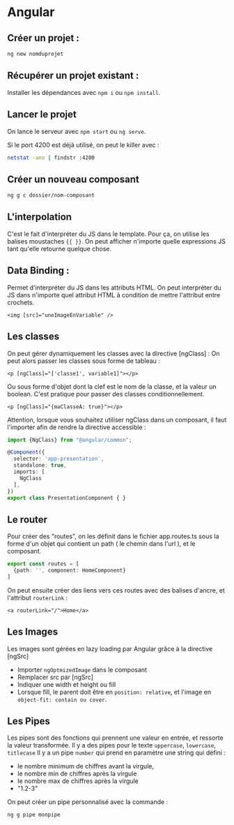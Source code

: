 # Angular

## Créer un projet : 

```bash
ng new nomduprojet
```

## Récupérer un projet existant : 
Installer les dépendances avec `npm i` ou `npm install`.

## Lancer le projet

On lance le serveur avec `npm start` ou `ng serve`.

Si le port 4200 est déjà utilisé, on peut le killer avec : 
```bash
netstat -ano | findstr :4200
```

## Créer un nouveau composant

```bash
ng g c dossier/nom-composant
```

## L'interpolation

C'est le fait d'interpréter du JS dans le template.
Pour ça, on utilise les balises moustaches `{{ }}`.
On peut afficher n'importe quelle expressions JS tant qu'elle retourne quelque chose.

## Data Binding : 

Permet d'interpréter du JS dans les attributs HTML.
On peut interpréter du JS dans n'importe quel attribut HTML à condition de mettre l'attribut entre crochets.

```angular2html
<img [src]="uneImageEnVariable" />
```

## Les classes

On peut gérer dynamiquement les classes avec la directive [ngClass] : 
On peut alors passer les classes sous forme de tableau : 
```angular2html
<p [ngClass]="['classe1', variable1]"></p>
```

Ou sous forme d'objet dont la clef est le nom de la classe, et la valeur un boolean.
C'est pratique pour passer des classes conditionnellement.

```angular2html
<p [ngClass]="{maClasseA: true}"></p>
```

Attention, lorsque vous souhaitez utiliser ngClass dans un composant, il faut l'importer afin de rendre la directive accessible : 

```ts
import {NgClass} from "@angular/common";

@Component({
  selector: 'app-presentation',
  standalone: true,
  imports: [
    NgClass
  ],
})
export class PresentationComponent { }
```

## Le router

Pour créer des "routes", on les définit dans le fichier app.routes.ts sous la forme d'un objet
qui contient un path ( le chemin dans l'url ), et le composant.

```ts
export const routes = [
  {path: '', component: HomeComponent}
]
```

On peut ensuite créer des liens vers ces routes avec des balises d'ancre, et l'attribut `routerLink` : 
```angular2html
<a routerLink="/">Home</a>
```

## Les Images

Les images sont gérées en lazy loading par Angular grâce à la directive [ngSrc]
- Importer `ngOptmizedImage` dans le composant
- Remplacer src par [ngSrc]
- Indiquer une width et height ou fill
- Lorsque fill, le parent doit être en `position: relative`, et l'image en `object-fit: contain ou cover`.

## Les Pipes

Les pipes sont des fonctions qui prennent une valeur en entrée, et ressorte la valeur transformée.
Il y a des pipes pour le texte ``uppercase``, `lowercase`, `titlecase`
Il y a un pipe ``number`` qui prend en paramètre une string qui défini : 
- le nombre minimum de chiffres avant la virgule,
- le nombre min de chiffres après la virgule
- le nombre max de chiffres après la virgule
- "1.2-3"

On peut créer un pipe personnalisé avec la commande :
```bash
ng g pipe monpipe
```
